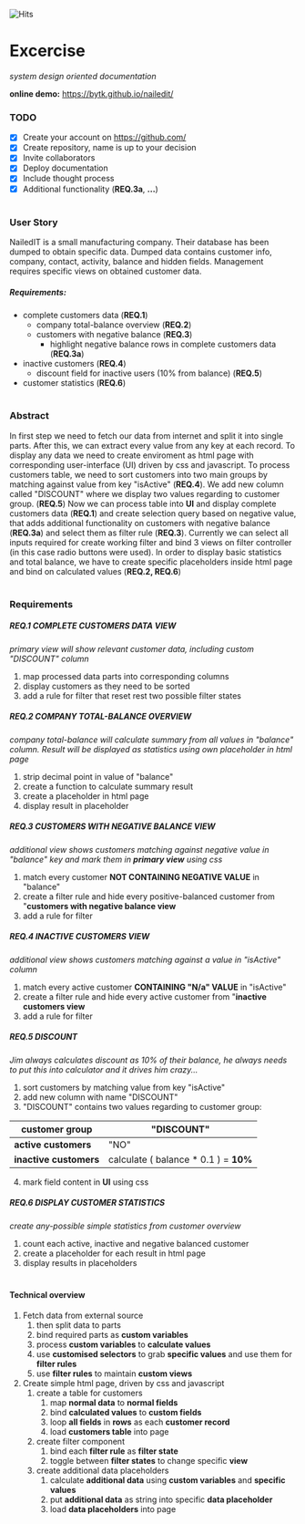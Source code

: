 ![Hits](https://hitcounter.pythonanywhere.com/count/tag.svg?url=https%3A%2F%2Fgithub.com%2Fbytk%2Fvolby)

# Excercise 

*system design oriented documentation*

**online demo:** https://bytk.github.io/nailedit/ 

### TODO

- [x] Create your account on https://github.com/
- [x] Create repository, name is up to your decision
- [x] Invite collaborators
- [x] Deploy documentation
- [x] Include thought process
- [x] Additional functionality (**REQ.3a**, **...**)

#
### User Story

NailedIT is a small manufacturing company. Their database has been dumped to obtain specific data. Dumped data contains customer info, company, contact, activity, balance and hidden fields. 
Management requires specific views on obtained customer data.

##### Requirements:

- complete customers data (**REQ.1**)
  - company total-balance overview (**REQ.2**)
  - customers with negative balance (**REQ.3**)
  	- highlight negative balance rows in complete customers data  (**REQ.3a**)
- inactive customers (**REQ.4**)
  - discount field for inactive users (10% from balance) (**REQ.5**)
- customer statistics (**REQ.6**)
#
  
  
### Abstract

In first step we need to fetch our data from internet and split it into single parts. After this, we can extract every value from any key at each record. To display any data we need to create enviroment as html page with corresponding user-interface (UI) driven by css and javascript. To process customers table, we need to sort customers into two main groups by matching against value from key "isActive" (**REQ.4**). We add new column called "DISCOUNT" where we display two values regarding to customer group. (**REQ.5**) Now we can process table into **UI** and display complete customers data (**REQ.1**) and create selection query based on negative value, that adds additional functionality on customers with negative balance (**REQ.3a**) and select them as filter rule (**REQ.3**). Currently we can select all inputs required for create working filter and bind 3 views on filter controller (in this case radio buttons were used). In order to display basic statistics and total balance, we have to create specific placeholders inside html page and bind on calculated values (**REQ.2, REQ.6**)


#

### Requirements 
##### **REQ.1** COMPLETE CUSTOMERS DATA VIEW
*primary view will show relevant customer data, including custom "DISCOUNT" column*
1. map processed data parts into corresponding columns 
2. display customers as they need to be sorted
3. add a rule for filter that reset rest two possible filter states

##### **REQ.2** COMPANY TOTAL-BALANCE OVERVIEW
*company total-balance will calculate summary from all values in "balance" column. Result will be displayed as statistics using own placeholder in html page*
1. strip decimal point in value of "balance"
2. create a function to calculate summary result
3. create a placeholder in html page
4. display result in placeholder

##### **REQ.3** CUSTOMERS WITH NEGATIVE BALANCE VIEW
*additional view shows customers matching against negative value in "balance" key and mark them in **primary view** using css*
1. match every customer **NOT CONTAINING NEGATIVE VALUE** in "balance"
2. create a filter rule and hide every positive-balanced customer from "**customers with negative balance view**
3. add a rule for filter

##### **REQ.4** INACTIVE CUSTOMERS VIEW
*additional view shows customers matching against a value in "isActive" column*
1. match every active customer **CONTAINING "N/a" VALUE** in "isActive"
2. create a filter rule and hide every active customer from "**inactive customers view**
3. add a rule for filter

##### **REQ.5** DISCOUNT
*Jim always calculates discount as 10% of their balance, he always needs to put this into calculator and it drives him crazy...*
1. sort customers by matching value from key "isActive"
2. add new column with name "DISCOUNT"
3. "DISCOUNT" contains two values regarding to customer group:
    

customer group | "DISCOUNT"
------------ | -------------
**active customers** | "NO"
**inactive customers** | calculate ( balance * 0.1 ) = **10%**

4. mark field content in **UI** using css

##### **REQ.6** DISPLAY CUSTOMER STATISTICS
*create any-possible simple statistics from customer overview*
1. count each active, inactive and negative balanced customer
2. create a placeholder for each result in html page
3. display results in placeholders

#

#### Technical overview

1. Fetch data from external source
	1. then split data to parts
   	2. bind required parts as **custom variables**
    3. process **custom variables** to **calculate values**
   	4. use **customised selectors** to grab **specific values** and use them  for **filter rules**
   	5. use **filter rules** to maintain **custom views**
2. Create simple html page, driven by css and javascript
	1. create a table for customers
	   1. map **normal data** to **normal fields**
	   2. bind **calculated values** to **custom fields**
	   3. loop **all fields** in **rows** as each **customer record**
	   4. load **customers table** into page 
    2. create filter component
       1. bind each **filter rule** as **filter state**
       2. toggle between **filter states** to change specific **view** 
   3. create additional data placeholders
       1. calculate **additional data** using **custom variables** and **specific values**
       2. put **additional data** as string into specific **data placeholder**
       2. load **data placeholders** into page



